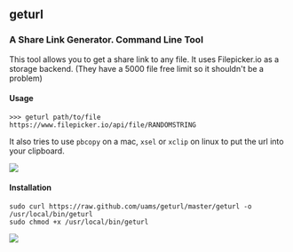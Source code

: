 ## geturl
### A Share Link Generator. Command Line Tool
 
This tool allows you to get a share link to any file. It uses Filepicker.io as a storage backend. (They have a 5000 file free limit so it shouldn't be a problem)

#### Usage

    >>> geturl path/to/file
    https://www.filepicker.io/api/file/RANDOMSTRING

It also tries to use `pbcopy` on a mac, `xsel` or `xclip` on linux to put the url into your clipboard.

<img src="https://raw.github.com/uams/geturl/master/static/example.png">

#### Installation

    sudo curl https://raw.github.com/uams/geturl/master/geturl -o /usr/local/bin/geturl
    sudo chmod +x /usr/local/bin/geturl

<img src="https://raw.github.com/uams/geturl/master/static/install.png">
